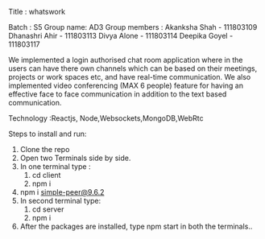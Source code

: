 Title : whatswork   

Batch : S5 
Group name:  AD3 
Group members : 
           Akanksha Shah - 111803109 
           Dhanashri Ahir - 111803113 
           Divya Alone - 111803114 
           Deepika Goyel - 111803117 


We implemented a login authorised chat room application where in the users can have there own channels which can be based on their meetings, projects or work spaces etc, and have real-time communication. We also implemented video conferencing (MAX 6 people) feature for having an effective  face to face  communication in addition to  the text based communication. 

 Technology :Reactjs, Node,Websockets,MongoDB,WebRtc 


Steps to install and run:

1. Clone the repo
2. Open two Terminals side by side.
3. In one terminal type :
	1. cd client
	2. npm i 
  3. npm i simple-peer@9.6.2
4. In second terminal type:
	1. cd server
	2. npm i
5. After the packages are installed, type npm start in both the terminals..

 
